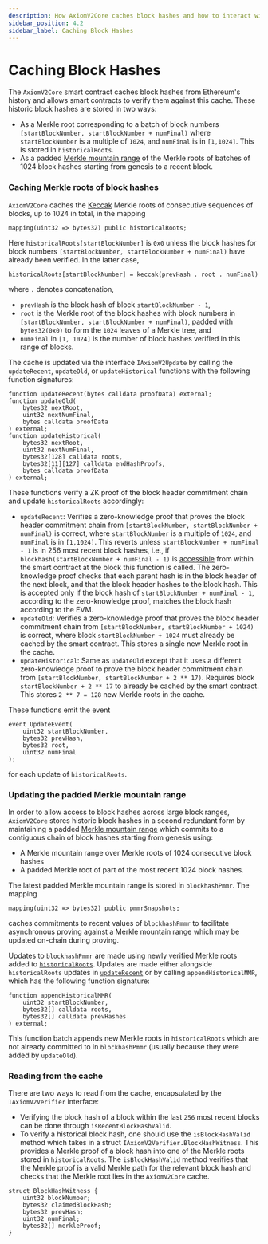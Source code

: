 ```yaml
---
description: How AxiomV2Core caches block hashes and how to interact with them.
sidebar_position: 4.2
sidebar_label: Caching Block Hashes
---
```


# Caching Block Hashes

The `AxiomV2Core` smart contract caches block hashes from Ethereum's history and allows smart contracts to verify them against this cache. These historic block hashes are stored in two ways:

- As a Merkle root corresponding to a batch of block numbers `[startBlockNumber, startBlockNumber + numFinal)` where `startBlockNumber` is a multiple of `1024`, and `numFinal` is in `[1,1024]`. This is stored in `historicalRoots`.
- As a padded [Merkle mountain range](https://github.com/opentimestamps/opentimestamps-server/blob/master/doc/merkle-mountain-range.md) of the Merkle roots of batches of 1024 block hashes starting from genesis to a recent block.

### Caching Merkle roots of block hashes

`AxiomV2Core` caches the [Keccak](https://www.quicknode.com/guides/ethereum-development/smart-contracts/how-to-use-keccak256-with-solidity) Merkle roots of consecutive sequences of blocks, up to 1024 in total, in the mapping

```solidity
mapping(uint32 => bytes32) public historicalRoots;
```

Here `historicalRoots[startBlockNumber]` is `0x0` unless the block hashes for block numbers `[startBlockNumber, startBlockNumber + numFinal)` have already been verified. In the latter case,

```solidity
historicalRoots[startBlockNumber] = keccak(prevHash . root . numFinal)
```

where `.` denotes concatenation,

- `prevHash` is the block hash of block `startBlockNumber - 1`,
- `root` is the Merkle root of the block hashes with block numbers in `[startBlockNumber, startBlockNumber + numFinal)`, padded with `bytes32(0x0)` to form the `1024` leaves of a Merkle tree, and
- `numFinal` in `[1, 1024]` is the number of block hashes verified in this range of blocks.

The cache is updated via the interface `IAxiomV2Update` by calling the `updateRecent`, `updateOld`, or `updateHistorical` functions with the following function signatures:

```solidity
function updateRecent(bytes calldata proofData) external;
function updateOld(
    bytes32 nextRoot,
    uint32 nextNumFinal,
    bytes calldata proofData
) external;
function updateHistorical(
    bytes32 nextRoot,
    uint32 nextNumFinal,
    bytes32[128] calldata roots,
    bytes32[11][127] calldata endHashProofs,
    bytes calldata proofData
) external;
```

These functions verify a ZK proof of the block header commitment chain and update `historicalRoots` accordingly:

- `updateRecent`: Verifies a zero-knowledge proof that proves the block header commitment chain from `[startBlockNumber, startBlockNumber + numFinal)` is correct, where `startBlockNumber` is a multiple of `1024`, and `numFinal` is in `[1,1024]`. This reverts unless `startBlockNumber + numFinal - 1` is in 256 most recent block hashes, i.e., if `blockhash(startBlockNumber + numFinal - 1)` is [accessible](https://www.evm.codes/#40?fork=shanghai) from within the smart contract at the block this function is called. The zero-knowledge proof checks that each parent hash is in the block header of the next block, and that the block header hashes to the block hash. This is accepted only if the block hash of `startBlockNumber + numFinal - 1`, according to the zero-knowledge proof, matches the block hash according to the EVM.
- `updateOld`: Verifies a zero-knowledge proof that proves the block header commitment chain from `[startBlockNumber, startBlockNumber + 1024)` is correct, where block `startBlockNumber + 1024` must already be cached by the smart contract. This stores a single new Merkle root in the cache.
- `updateHistorical`: Same as `updateOld` except that it uses a different zero-knowledge proof to prove the block header commitment chain from `[startBlockNumber, startBlockNumber + 2 ** 17)`. Requires block `startBlockNumber + 2 ** 17` to already be cached by the smart contract. This stores `2 ** 7 = 128` new Merkle roots in the cache.

These functions emit the event

```solidity
event UpdateEvent(
    uint32 startBlockNumber,
    bytes32 prevHash,
    bytes32 root,
    uint32 numFinal
);
```

for each update of `historicalRoots`.

### Updating the padded Merkle mountain range

In order to allow access to block hashes across large block ranges, `AxiomV2Core` stores historic block hashes in a second redundant form by maintaining a padded [Merkle mountain range](https://github.com/opentimestamps/opentimestamps-server/blob/master/doc/merkle-mountain-range.md) which commits to a contiguous chain of block hashes starting from genesis using:

- A Merkle mountain range over Merkle roots of 1024 consecutive block hashes
- A padded Merkle root of part of the most recent 1024 block hashes.

The latest padded Merkle mountain range is stored in `blockhashPmmr`. The mapping

```solidity
mapping(uint32 => bytes32) public pmmrSnapshots;
```

caches commitments to recent values of `blockhashPmmr` to facilitate asynchronous proving against a Merkle mountain range which may be updated on-chain during proving.

Updates to `blockhashPmmr` are made using newly verified Merkle roots added to [`historicalRoots`](caching-block-hashes.md#caching-merkle-roots-of-block-hashes). Updates are made either alongside `historicalRoots` updates in [`updateRecent`](caching-block-hashes.md#caching-merkle-roots-of-block-hashes) or by calling `appendHistoricalMMR`, which has the following function signature:

```solidity
function appendHistoricalMMR(
    uint32 startBlockNumber,
    bytes32[] calldata roots,
    bytes32[] calldata prevHashes
) external;
```

This function batch appends new Merkle roots in `historicalRoots` which are not already committed to in `blockhashPmmr` (usually because they were added by `updateOld`).

### Reading from the cache

There are two ways to read from the cache, encapsulated by the `IAxiomV2Verifier` interface: &#x20;

- Verifying the block hash of a block within the last `256` most recent blocks can be done through `isRecentBlockHashValid`.
- To verify a historical block hash, one should use the `isBlockHashValid` method which takes in a struct `IAxiomV2Verifier.BlockHashWitness`. This provides a Merkle proof of a block hash into one of the Merkle roots stored in `historicalRoots`. The `isBlockHashValid` method verifies that the Merkle proof is a valid Merkle path for the relevant block hash and checks that the Merkle root lies in the `AxiomV2Core` cache.&#x20;

```solidity
struct BlockHashWitness {
    uint32 blockNumber;
    bytes32 claimedBlockHash;
    bytes32 prevHash;
    uint32 numFinal;
    bytes32[] merkleProof;
}
```
